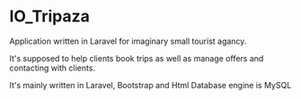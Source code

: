 # IO_Tripaza

Application written in Laravel for imaginary small tourist agancy.

It's supposed to help clients book trips as well as manage offers and contacting with clients. 

It's mainly written in Laravel, Bootstrap and Html
Database engine is MySQL
